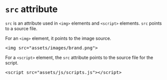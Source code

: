 # `src` attribute

`src` is an attribute used in `<img>` elements and `<script>` elements. `src` points to a source file.

For an `<img>` element, it points to the image source.

<pre>
&lt;img <span class="highlight">src="assets/images/brand.png"</span>&gt;
</pre>

For a `<script>` element, the `src` attribute points to the source file for the script.

<pre>
&lt;script <span class="highlight">src="assets/js/scripts.js"</span>&gt;&lt;/script&gt;
</pre>